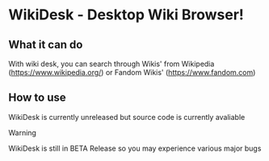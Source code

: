 # WikiDesk - Desktop Wiki Browser!
## What it can do
With wiki desk, you can search through Wikis' from Wikipedia (https://www.wikipedia.org/) or Fandom Wikis' (https://www.fandom.com)
## How to use
WikiDesk is currently unreleased but source code is currently avaliable


> [!WARNING]
> WikiDesk is still in BETA Release so you may experience various major bugs
